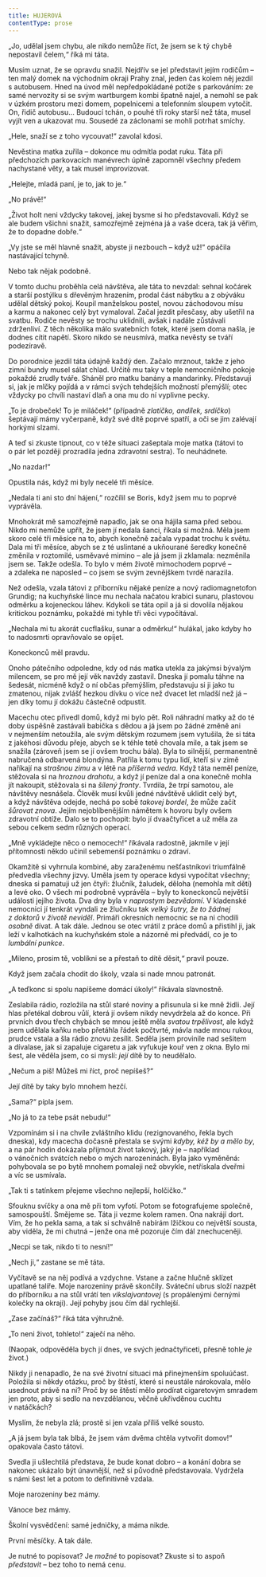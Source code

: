 ```yaml
---
title: HUJEROVÁ
contentType: prose
---
```


  

„Jo, udělal jsem chybu, ale nikdo nemůže říct, že jsem se k tý chybě nepostavil čelem,“ říká mi táta.

Musím uznat, že se opravdu snažil. Nejdřív se jel představit jejím rodičům – ten malý domek na východním okraji Prahy znal, jeden čas kolem něj jezdil s autobusem. Hned na úvod měl nepředpokládané potíže s parkováním: ze samé nervozity si se svým wartburgem kombi špatně najel, a nemohl se pak v úzkém prostoru mezi domem, popelnicemi a telefonním sloupem vytočit. On, řidič autobusu… Budoucí tchán, o pouhé tři roky starší než táta, musel vyjít ven a ukazovat mu. Sousedé za záclonami se mohli potrhat smíchy.

„Hele, snaží se z toho vycouvat!“ zavolal kdosi.

Nevěstina matka zuřila – dokonce mu odmítla podat ruku. Táta při předchozích parkovacích manévrech úplně zapomněl všechny předem nachystané věty, a tak musel improvizovat.

„Helejte, mladá paní, je to, jak to je.“

„No právě!“

„Život holt neni vždycky takovej, jakej bysme si ho představovali. Když se ale budem všichni snažit, samozřejmě zejména já a vaše dcera, tak já věřim, že to dopadne dobře.“

„Vy jste se měl hlavně snažit, abyste ji nezbouch – když už!“ opáčila nastávající tchyně.

Nebo tak nějak podobně.

V tomto duchu proběhla celá návštěva, ale táta to nevzdal: sehnal kočárek a starší postýlku s dřevěným hrazením, prodal část nábytku a z obýváku udělal dětský pokoj. Koupil manželskou postel, novou záchodovou mísu a karmu a nakonec celý byt vymaloval. Začal jezdit přesčasy, aby ušetřil na svatbu. Rodiče nevěsty se trochu uklidnili, avšak i nadále zůstávali zdrženliví. Z těch několika málo svatebních fotek, které jsem doma našla, je dodnes cítit napětí. Skoro nikdo se neusmívá, matka nevěsty se tváří podezíravě.

  

Do porodnice jezdil táta údajně každý den. Začalo mrznout, takže z jeho zimní bundy musel sálat chlad. Určitě mu taky v teple nemocničního pokoje pokaždé zrudly tváře. Sháněl pro matku banány a mandarinky. Představuji si, jak je mlčky pojídá a v rámci svých tehdejších možností přemýšlí; otec vždycky po chvíli nastaví dlaň a ona mu do ní vyplivne pecky.

„To je drobeček! To je miláček!“ (případně _zlatíčko, andílek, srdíčko_) šeptávají mámy vyčerpaně, když své dítě poprvé spatří, a oči se jim zalévají horkými slzami.

A teď si zkuste tipnout, co v téže situaci zašeptala moje matka (tátovi to o pár let později prozradila jedna zdravotní sestra). To neuhádnete.

„No nazdar!“

  

Opustila nás, když mi byly necelé tři měsíce.

„Nedala ti ani sto dní hájení,“ rozčílil se Boris, když jsem mu to poprvé vyprávěla.

Mnohokrát mě samozřejmě napadlo, jak se ona hájila sama před sebou. Nikdo mi nemůže upřít, že jsem jí nedala šanci, říkala si možná. Měla jsem skoro celé tři měsíce na to, abych konečně začala vypadat trochu k světu. Dala mi tři měsíce, abych se z té uslintané a ukňourané šeredky konečně změnila v roztomilé, usměvavé mimino – ale já jsem ji zklamala: nezměnila jsem se. Takže odešla. To bylo v mém životě mimochodem poprvé – a zdaleka ne naposled – co jsem se svým zevnějškem tvrdě narazila.

  

Než odešla, vzala tátovi z příborníku nějaké peníze a nový radiomagnetofon Grundig; na kuchyňské lince mu nechala načatou krabici sunaru, plastovou odměrku a kojeneckou láhev. Kdykoli se táta opil a já si dovolila nějakou kritickou poznámku, pokaždé mi tyhle tři věci vypočítával.

„Nechala mi tu akorát cucflašku, sunar a odměrku!“ hulákal, jako kdyby ho to nadosmrti opravňovalo se opíjet.

Koneckonců měl pravdu.

Onoho pátečního odpoledne, kdy od nás matka utekla za jakýmsi bývalým milencem, se pro mě její věk navždy zastavil. Dneska jí pomalu táhne na šedesát, nicméně když o ní občas přemýšlím, představuju si ji jako tu zmatenou, nijak zvlášť hezkou dívku o více než dvacet let mladší než já – jen díky tomu jí dokážu částečně odpustit.

  

Macechu otec přivedl domů, když mi bylo pět. Roli náhradní matky až do té doby úspěšně zastávali babička s dědou a já jsem po žádné změně ani v nejmenším netoužila, ale svým dětským rozumem jsem vytušila, že si táta z jakéhosi důvodu přeje, abych se k téhle tetě chovala mile, a tak jsem se snažila (zároveň jsem se jí ovšem trochu bála). Byla to silnější, permanentně nabručená odbarvená blondýna. Patřila k tomu typu lidí, kteří si v zimě naříkají na _strašnou zimu_ a v létě na _příšerná vedra_. Když táta neměl peníze, stěžovala si na _hroznou drahotu_, a když jí peníze dal a ona konečně mohla jít nakoupit, stěžovala si na _šílený fronty_. Tvrdila, že trpí samotou, ale návštěvy nesnášela. Člověk musí kvůli jedné návštěvě uklidit celý byt, a když návštěva odejde, nechá po sobě _takovej bordel_, že může začít _šůrovat znova_. Jejím nejoblíbenějším námětem k hovoru byly ovšem zdravotní obtíže. Dalo se to pochopit: bylo jí dvaačtyřicet a už měla za sebou celkem sedm různých operací.

„Mně vykládejte něco o nemocech!“ říkávala radostně, jakmile v její přítomnosti někdo učinil sebemenší poznámku o zdraví.

Okamžitě si vyhrnula kombiné, aby zaraženému nešťastníkovi triumfálně předvedla všechny jizvy. Uměla jsem ty operace kdysi vypočítat všechny; dneska si pamatuji už jen čtyři: žlučník, žaludek, děloha (nemohla mít děti) a levé oko. O všech mi podrobně vyprávěla – byly to koneckonců největší události jejího života. Dva dny byla v _naprostym bezvědomí_. V kladenské nemocnici jí tenkrát vyndali ze žlučníku tak _velký šutry, že to žádnej z doktorů v životě neviděl_. Primáři okresních nemocnic se na ni chodili _osobně_ dívat. A tak dále. Jednou se otec vrátil z práce domů a přistihl ji, jak leží v kalhotkách na kuchyňském stole a názorně mi předvádí, co je to _lumbální punkce_.

„Mileno, prosim tě, voblíkni se a přestaň to dítě děsit,“ pravil pouze.

  

Když jsem začala chodit do školy, vzala si nade mnou patronát.

„A teďkonc si spolu napíšeme domácí úkoly!“ říkávala slavnostně.

Zeslabila rádio, rozložila na stůl staré noviny a přisunula si ke mně židli. Její hlas přetékal dobrou vůlí, která jí ovšem nikdy nevydržela až do konce. Při prvních dvou třech chybách se mnou ještě měla _svatou trpělivost_, ale když jsem udělala kaňku nebo přetáhla řádek počtvrté, mávla nade mnou rukou, prudce vstala a šla rádio znovu zesílit. Seděla jsem provinile nad sešitem a dívalase, jak si zapaluje cigaretu a jak vyfukuje kouř ven z okna. Bylo mi šest, ale věděla jsem, co si myslí: _její_ dítě by to neudělalo.

„Nečum a piš! Můžeš mi říct, proč nepíšeš?“

Její dítě by taky bylo mnohem hezčí.

„Sama?“ pípla jsem.

„No já to za tebe psát nebudu!“

  

Vzpomínám si i na chvíle zvláštního klidu (rezignovaného, řekla bych dneska), kdy macecha dočasně přestala se svými _kdyby, kéž by a mělo by_, a na pár hodin dokázala přijmout život takový, jaký je – například o vánočních svátcích nebo o mých narozeninách. Byla jako vyměněná: pohybovala se po bytě mnohem pomaleji než obvykle, netřískala dveřmi a víc se usmívala.

„Tak ti s tatínkem přejeme všechno nejlepší, holčičko.“

Sfouknu svíčky a ona mě při tom vyfotí. Potom se fotografujeme společně, samospouští. Smějeme se. Táta ji vezme kolem ramen. Ona nakrájí dort. Vím, že ho pekla sama, a tak si schválně nabírám lžičkou co největší sousta, aby viděla, že mi chutná – jenže ona mě pozoruje čím dál znechuceněji.

„Necpi se tak, nikdo ti to nesní!“

„Nech ji,“ zastane se mě táta.

Vyčítavě se na něj podívá a vzdychne. Vstane a začne hlučně sklízet upatlané talíře. Moje narozeniny právě skončily. Sváteční ubrus složí nazpět do příborníku a na stůl vrátí ten _vikslajvantovej_ (s propálenými černými kolečky na okraji). Její pohyby jsou čím dál rychlejší.

„Zase začínáš?“ říká táta výhružně.

„To neni život, tohleto!“ zaječí na něho.

(Naopak, odpověděla bych jí dnes, ve svých jednačtyřiceti, přesně tohle _je_ život.)

Nikdy ji nenapadlo, že na své životní situaci má přinejmenším spoluúčast. Položila si někdy otázku, proč by štěstí, které si neustále nárokovala, mělo usednout právě na ni? Proč by se štěstí mělo prodírat cigaretovým smradem jen proto, aby si sedlo na nevzdělanou, věčně ukřivděnou cuchtu v natáčkách?

Myslím, že nebyla zlá; prostě si jen vzala příliš velké sousto.

„A já jsem byla tak blbá, že jsem vám dvěma chtěla vytvořit domov!“ opakovala často tátovi.

Svedla ji ušlechtilá představa, že bude konat dobro – a konání dobra se nakonec ukázalo být únavnější, než si původně představovala. Vydržela s námi šest let a potom to definitivně vzdala.

  

Moje narozeniny bez mámy.

Vánoce bez mámy.

Školní vysvědčení: samé jedničky, a máma nikde.

První měsíčky. A tak dále.

Je nutné to popisovat? Je _možné_ to popisovat? Zkuste si to aspoň _představit_ – bez toho to nemá cenu.
